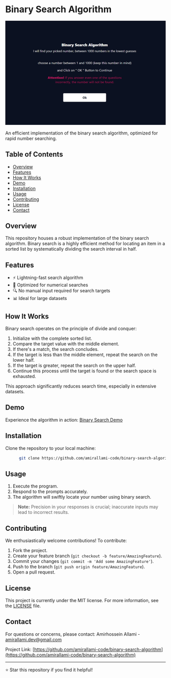 # Binary Search Algorithm

![Binary Search Demo](images/demo.jpg)

An efficient implementation of the binary search algorithm, optimized for rapid number searching.

## Table of Contents

- [Overview](#overview)
- [Features](#features)
- [How It Works](#how-it-works)
- [Demo](#demo)
- [Installation](#installation)
- [Usage](#usage)
- [Contributing](#contributing)
- [License](#license)
- [Contact](#contact)

## Overview

This repository houses a robust implementation of the binary search algorithm. Binary search is a highly efficient method for locating an item in a sorted list by systematically dividing the search interval in half.

## Features

- ⚡ Lightning-fast search algorithm
- 🔢 Optimized for numerical searches
- 🔍 No manual input required for search targets
- 📊 Ideal for large datasets

## How It Works

Binary search operates on the principle of divide and conquer:

1. Initialize with the complete sorted list.
2. Compare the target value with the middle element.
3. If there's a match, the search concludes.
4. If the target is less than the middle element, repeat the search on the lower half.
5. If the target is greater, repeat the search on the upper half.
6. Continue this process until the target is found or the search space is exhausted.

This approach significantly reduces search time, especially in extensive datasets.

## Demo

Experience the algorithm in action: [Binary Search Demo](https://binary-search-algorithm.vercel.app)

## Installation 

Clone the repository to your local machine: 
```bash 
      git clone https://github.com/amirallami-code/binary-search-algorithm.git cd binary-search-algorithm
```

## Usage

1. Execute the program.
2. Respond to the prompts accurately.
3. The algorithm will swiftly locate your number using binary search.

>**Note:** Precision in your responses is crucial; inaccurate inputs may lead to incorrect results.

## Contributing

We enthusiastically welcome contributions! To contribute:

1. Fork the project.
2. Create your feature branch (`git checkout -b feature/AmazingFeature`).
3. Commit your changes (`git commit -m 'Add some AmazingFeature'`).
4. Push to the branch (`git push origin feature/AmazingFeature`).
5. Open a pull request.

## License

This project is currently under the MIT license. For more information, see the [LICENSE](LICENSE) file.

## Contact

For questions or concerns, please contact:
Amirhossein Allami - [amirallami.dev@gmail.com](mailto:amirallami.dev@gmail.com)

Project Link: [https://github.com/amirallami-code/binary-search-algorithm](https://github.com/amirallami-code/binary-search-algorithm)

---

⭐ Star this repository if you find it helpful!
